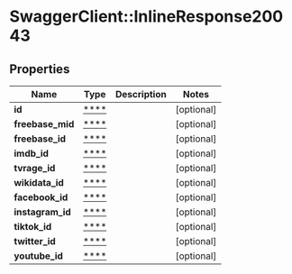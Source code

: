 # SwaggerClient::InlineResponse20043

## Properties
Name | Type | Description | Notes
------------ | ------------- | ------------- | -------------
**id** | [****](.md) |  | [optional] 
**freebase_mid** | [****](.md) |  | [optional] 
**freebase_id** | [****](.md) |  | [optional] 
**imdb_id** | [****](.md) |  | [optional] 
**tvrage_id** | [****](.md) |  | [optional] 
**wikidata_id** | [****](.md) |  | [optional] 
**facebook_id** | [****](.md) |  | [optional] 
**instagram_id** | [****](.md) |  | [optional] 
**tiktok_id** | [****](.md) |  | [optional] 
**twitter_id** | [****](.md) |  | [optional] 
**youtube_id** | [****](.md) |  | [optional] 

